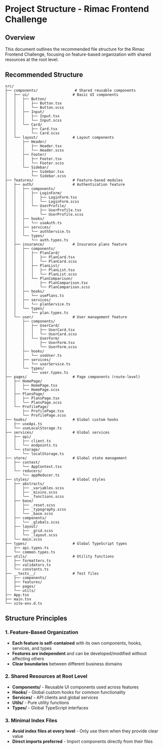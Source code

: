 # Project Structure - Rimac Frontend Challenge

## Overview
This document outlines the recommended file structure for the Rimac Frontend Challenge, focusing on feature-based organization with shared resources at the root level.

## Recommended Structure

```
src/
├── components/                 # Shared reusable components
│   ├── ui/                    # Basic UI components
│   │   ├── Button/
│   │   │   ├── Button.tsx
│   │   │   └── Button.scss
│   │   ├── Input/
│   │   │   ├── Input.tsx
│   │   │   └── Input.scss
│   │   └── Card/
│   │       ├── Card.tsx
│   │       └── Card.scss
│   └── layout/                # Layout components
│       ├── Header/
│       │   ├── Header.tsx
│       │   └── Header.scss
│       ├── Footer/
│       │   ├── Footer.tsx
│       │   └── Footer.scss
│       └── Sidebar/
│           ├── Sidebar.tsx
│           └── Sidebar.scss
├── features/                  # Feature-based modules
│   ├── auth/                  # Authentication feature
│   │   ├── components/
│   │   │   ├── LoginForm/
│   │   │   │   ├── LoginForm.tsx
│   │   │   │   └── LoginForm.scss
│   │   │   └── UserProfile/
│   │   │       ├── UserProfile.tsx
│   │   │       └── UserProfile.scss
│   │   ├── hooks/
│   │   │   └── useAuth.ts
│   │   ├── services/
│   │   │   └── authService.ts
│   │   └── types/
│   │       └── auth.types.ts
│   ├── insurance/             # Insurance plans feature
│   │   ├── components/
│   │   │   ├── PlanCard/
│   │   │   │   ├── PlanCard.tsx
│   │   │   │   └── PlanCard.scss
│   │   │   ├── PlanList/
│   │   │   │   ├── PlanList.tsx
│   │   │   │   └── PlanList.scss
│   │   │   └── PlanComparison/
│   │   │       ├── PlanComparison.tsx
│   │   │       └── PlanComparison.scss
│   │   ├── hooks/
│   │   │   └── usePlans.ts
│   │   ├── services/
│   │   │   └── planService.ts
│   │   └── types/
│   │       └── plan.types.ts
│   └── user/                  # User management feature
│       ├── components/
│       │   ├── UserCard/
│       │   │   ├── UserCard.tsx
│       │   │   └── UserCard.scss
│       │   └── UserForm/
│       │       ├── UserForm.tsx
│       │       └── UserForm.scss
│       ├── hooks/
│       │   └── useUser.ts
│       ├── services/
│       │   └── userService.ts
│       └── types/
│           └── user.types.ts
├── pages/                     # Page components (route-level)
│   ├── HomePage/
│   │   ├── HomePage.tsx
│   │   └── HomePage.scss
│   ├── PlansPage/
│   │   ├── PlansPage.tsx
│   │   └── PlansPage.scss
│   └── ProfilePage/
│       ├── ProfilePage.tsx
│       └── ProfilePage.scss
├── hooks/                     # Global custom hooks
│   ├── useApi.ts
│   └── useLocalStorage.ts
├── services/                  # Global services
│   ├── api/
│   │   ├── client.ts
│   │   └── endpoints.ts
│   └── storage/
│       └── localStorage.ts
├── store/                     # Global state management
│   ├── context/
│   │   └── AppContext.tsx
│   └── reducers/
│       └── appReducer.ts
├── styles/                    # Global styles
│   ├── abstracts/
│   │   ├── _variables.scss
│   │   ├── _mixins.scss
│   │   └── _functions.scss
│   ├── base/
│   │   ├── _reset.scss
│   │   ├── _typography.scss
│   │   └── _base.scss
│   ├── components/
│   │   └── _globals.scss
│   ├── layout/
│   │   ├── _grid.scss
│   │   └── _layout.scss
│   └── main.scss
├── types/                     # Global TypeScript types
│   ├── api.types.ts
│   └── common.types.ts
├── utils/                     # Utility functions
│   ├── formatters.ts
│   ├── validators.ts
│   └── constants.ts
├── __tests__/                 # Test files
│   ├── components/
│   ├── features/
│   ├── pages/
│   └── utils/
├── App.tsx
├── main.tsx
└── vite-env.d.ts
```

## Structure Principles

### 1. Feature-Based Organization
- **Each feature is self-contained** with its own components, hooks, services, and types
- **Features are independent** and can be developed/modified without affecting others
- **Clear boundaries** between different business domains

### 2. Shared Resources at Root Level
- **Components/** - Reusable UI components used across features
- **Hooks/** - Global custom hooks for common functionality
- **Services/** - API clients and global services
- **Utils/** - Pure utility functions
- **Types/** - Global TypeScript interfaces

### 3. Minimal Index Files
- **Avoid index files at every level** - Only use them when they provide clear value
- **Direct imports preferred** - Import components directly from their files
